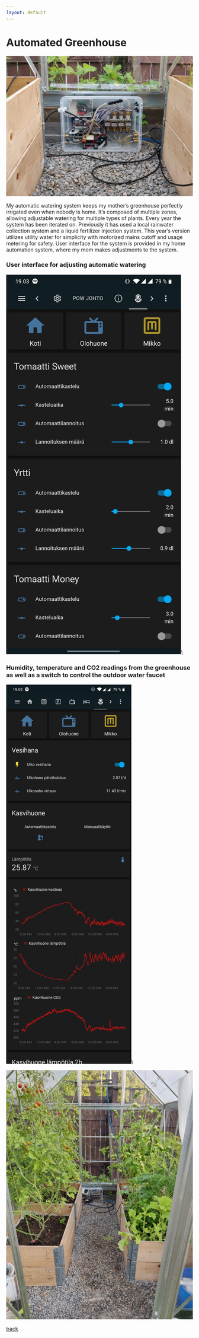 ```yaml
---
layout: default
---
```


# Automated Greenhouse

![Greenouse](\assets\greenhouse_1.jpg)

My automatic watering system keeps my mother’s greenhouse perfectly irrigated even when nobody is home. It’s composed of multiple zones, allowing adjustable watering for multiple types of plants. Every year the system has been iterated on. Previously it has used a local rainwater collection system and a liquid fertilizer injection system. This year’s version utilizes utility water for simplicity with motorized mains cutoff and usage metering for safety. User interface for the system is provided in my home automation system, where my mom makes adjustments to the system.


### User interface for adjusting automatic watering
![Greenouse](\assets\greenhouse_3.jpg)\

### Humidity, temperature and CO2 readings from the greenhouse as well as a switch to control the outdoor water faucet
![Greenouse](\assets\greenhouse_4.jpg)\

![Greenouse](\assets\greenhouse_2.jpg)

[back](./)